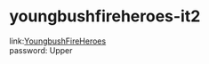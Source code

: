 # youngbushfireheroes-it2

link:[YoungbushFireHeroes](it2.youngbushfireheroes.team)
</br>
password: Upper
